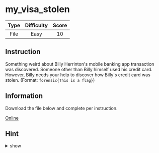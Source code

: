 # my_visa_stolen

| Type | Difficulty | Score |
| :--: | :--------: | :---: |
| File |    Easy    |  10   |

## Instruction

Something weird about Billy Herrinton's mobile banking app transaction was discovered. Someone other than Billy himself used his credit card. However, Billy needs your help to discover how Billy's credit card was stolen. (Format: `forensic{This is a flag}`)

## Information

Download the file below and complete per instruction.

[Online](https://storage.googleapis.com/secplayground-event/hackloween2022/forensic_my_visa_stolen.pcap)

## Hint

<details>
<summary>show</summary>

[https://www.usb.org/sites/default/files/documents/hut1_12v2.pdf](https://www.usb.org/sites/default/files/documents/hut1_12v2.pdf)

</details>
